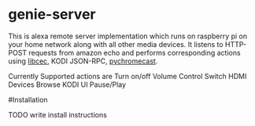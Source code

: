 # genie-server
This is alexa remote server implementation which runs on raspberry pi on your home network along with all other media devices.
It listens to HTTP-POST requests from amazon echo and performs corresponding actions using [libcec](https://github.com/Pulse-Eight/libcec), KODI JSON-RPC, [pychromecast](https://github.com/balloob/pychromecast).

Currently Supported actions are
Turn on/off
Volume Control
Switch HDMI Devices
Browse KODI UI
Pause/Play

#Installation

TODO write install instructions





